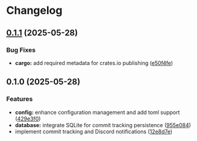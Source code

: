 # Changelog

## [0.1.1](https://github.com/kWAYTV/rust-commit-tracker/compare/v0.1.0...v0.1.1) (2025-05-28)


### Bug Fixes

* **cargo:** add required metadata for crates.io publishing ([e50f4fe](https://github.com/kWAYTV/rust-commit-tracker/commit/e50f4fec5795d047efd92082ec9101b77b6c66c3))

## 0.1.0 (2025-05-28)


### Features

* **config:** enhance configuration management and add toml support ([429e3f0](https://github.com/kWAYTV/rust-commit-tracker/commit/429e3f0ea76d84c0abce5981fcc87660db8fb2dc))
* **database:** integrate SQLite for commit tracking persistence ([955e084](https://github.com/kWAYTV/rust-commit-tracker/commit/955e08428cf91a8376eb2834c48425c8d46d9f8b))
* implement commit tracking and Discord notifications ([12e8d7e](https://github.com/kWAYTV/rust-commit-tracker/commit/12e8d7e2385f4eb813ecc6544da0ab7c8db87241))
